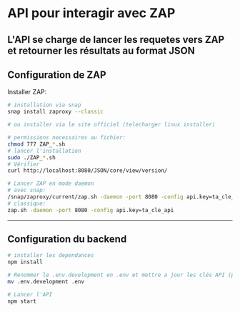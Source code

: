 # API pour interagir avec ZAP
L'API se charge de lancer les requetes vers ZAP et retourner les résultats au format JSON
---
## Configuration de ZAP
Installer ZAP: 
```bash
# installation via snap
snap install zaproxy --classic

# ou installer via le site officiel (telecharger linux installer)

# permissions necessaires au fichier: 
chmod 777 ZAP_*.sh
# lancer l'installation
sudo ./ZAP_*.sh
# Vérifier
curl http://localhost:8080/JSON/core/view/version/

# Lancer ZAP en mode daemon
# avec snap:
/snap/zaproxy/current/zap.sh -daemon -port 8080 -config api.key=ta_cle_api
# classique: 
zap.sh -daemon -port 8080 -config api.key=ta_cle_api
```
---

## Configuration du backend
```bash
# installer les dependances
npm install

# Renommer le .env.development en .env et mettre a jour les clés API (pour ZAP et l'API)
mv .env.development .env

# Lancer l'API
npm start
```
